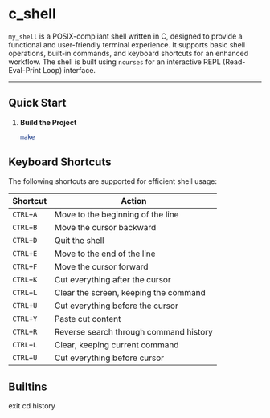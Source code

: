 # c_shell

`my_shell` is a POSIX-compliant shell written in C, designed to provide a functional and user-friendly terminal experience. It supports basic shell operations, built-in commands, and keyboard shortcuts for an enhanced workflow. The shell is built using `ncurses` for an interactive REPL (Read-Eval-Print Loop) interface.

---

## Quick Start

1. **Build the Project**
   ```bash
   make


## Keyboard Shortcuts

The following shortcuts are supported for efficient shell usage:

| Shortcut | Action                              |
|----------|-------------------------------------|
| `CTRL+A` | Move to the beginning of the line   |
| `CTRL+B` | Move the cursor backward            |
| `CTRL+D` | Quit the shell                      |
| `CTRL+E` | Move to the end of the line         |
| `CTRL+F` | Move the cursor forward             |
| `CTRL+K` | Cut everything after the cursor     |
| `CTRL+L` | Clear the screen, keeping the command |
| `CTRL+U` | Cut everything before the cursor    |
| `CTRL+Y` | Paste cut content                   |
| `CTRL+R` | Reverse search through command history |
| `CTRL+L` | Clear, keeping current command      |
| `CTRL+U` | Cut everything before cursor        |


## Builtins
 exit
 cd
 history